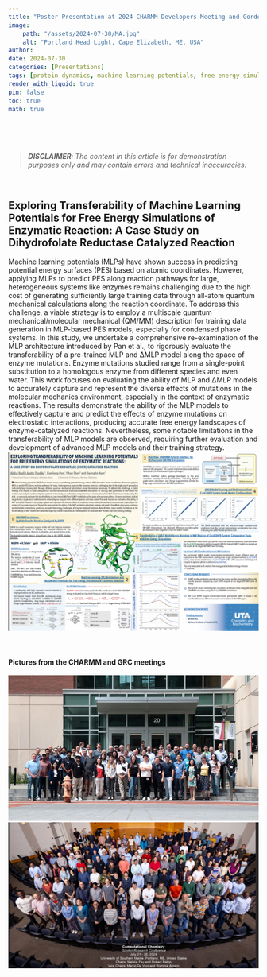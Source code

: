 ```yaml
---
title: "Poster Presentation at 2024 CHARMM Developers Meeting and Gordon Research Conference"
image:
    path: "/assets/2024-07-30/MA.jpg"
    alt: "Portland Head Light, Cape Elizabeth, ME, USA"
author:
date: 2024-07-30  
categories: [Presentations]
tags: [protein dynamics, machine learning potentials, free energy simulations]
render_with_liquid: true
pin: false
toc: true
math: true

---
```

<br>

> ***DISCLAIMER**: The content in this article is for demonstration purposes only and may contain errors and technical inaccuracies.* 


<br>

## Exploring Transferability of Machine Learning Potentials for Free Energy Simulations of Enzymatic Reaction: A Case Study on Dihydrofolate Reductase Catalyzed Reaction
Machine learning potentials (MLPs) have shown success in predicting potential energy surfaces (PES) based on atomic coordinates. However, applying MLPs to predict PES along reaction pathways for large, heterogeneous systems like enzymes remains challenging due to the high cost of generating sufficiently large training data through all-atom quantum mechanical calculations along the reaction coordinate. To address this challenge, a viable strategy is to employ a multiscale quantum mechanical/molecular mechanical (QM/MM) description for training data generation in MLP-based PES models, especially for condensed phase systems. In this study, we undertake a comprehensive re-examination of the MLP architecture introduced by Pan et al., to rigorously evaluate the transferability of a pre-trained MLP and ΔMLP model along the space of enzyme mutations. Enzyme mutations studied range from a single-point substitution to a homologous enzyme from different species and even water. This work focuses on evaluating the ability of MLP and ΔMLP models to accurately capture and represent the diverse effects of mutations in the molecular mechanics environment, especially in the context of enzymatic reactions. The results demonstrate the ability of the MLP models to effectively capture and predict the effects of enzyme mutations on electrostatic interactions, producing accurate free energy landscapes of enzyme-catalyzed reactions. Nevertheless, some notable limitations in the transferability of MLP models are observed, requiring further evaluation and development of advanced MLP models and their training strategy.
![Meeting Poster](/assets/2024-07-30/poster.png)

<br>

#### Pictures from the CHARMM and GRC meetings

![CHARMM Meeting](/assets/2024-07-30/CHARMM.jpg)
![Gordon Research Conference](/assets/2024-07-30/GRC.png)

